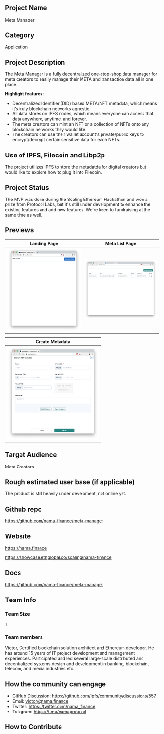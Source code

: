 ## Project Name
<!-- Add your project name here with format "Project Name"-->
Meta Manager

## Category
<!--developer tooling, application, wallet, infrastructure, etc-->
Application

## Project Description
<!--Describe your project in a few sentences. -->
The Meta Manager is a fully decentralized one-stop-shop data manager for meta creators to easily manage their META and transaction data all in one place.

**Highlight features:**

* Decentralized Identifier (DID) based META/NFT metadata, which means it’s truly blockchain networks agnostic.
* All data stores on IPFS nodes, which means everyone can access that data anywhere, anytime, and forever.
* The meta creators can mint an NFT or a collection of NFTs onto any blockchain networks they would like.
* The creators can use their wallet account's private/public keys to encrypt/decrypt certain sensitive data for each NFTs.

## Use of IPFS, Filecoin and Libp2p
<!-- Describe how your project uses any or all of these technologies, and why. -->
The project utilizes IPFS to store the metadatda for digital creators but would like to explore how to plug it into Filecoin.

## Project Status
<!--brainstorming, fundraising, under development, beta, shipped, etc-->
The MVP was done during the Scaling Ethereum Hackathon and won a prize from Protocol Labs, but it's still under development to enhance the existing features and add new features. We're keen to fundraising at the same time as well.

## Previews
<!--Add some screenshots to give a preview of your product-->
| Landing Page | Meta List Page |
|------|-------|
|<img src="https://github.com/nama-finance/meta-manager/blob/main/images/landing-page.png" width="300">|<img src="https://github.com/nama-finance/meta-manager/raw/main/images/meta-list.png" width="300">|

| Create Metadata |
|------|
|<img src="https://github.com/nama-finance/meta-manager/blob/main/images/create-metadata.png" width="300">|

## Target Audience
<!--Describe who will be your project's users-->
Meta Creators

## Rough estimated user base (if applicable)
<!--How many users do you have right now?-->
The product is still heavily under develoment, not online yet.

## Github repo
<!--Attach a link to your GitHub repo - open source is required - please make sure your repo has a license file and is licensed using MIT open source license! -->
https://github.com/nama-finance/meta-manager

## Website
<!--Link your website if available-->
https://nama.finance

https://showcase.ethglobal.co/scaling/nama-finance
<!--If you're applying for a Next Step grant, add the URL to your hackathon submission here also-->

## Docs
<!--Including a link to your project docs!-->
https://github.com/nama-finance/meta-manager

## Team Info
<!-- Introduce your amazing team - how many team members are working on this project and who are they?-->

### Team Size  

1

### Team members  

Victor, Certified blockchain solution architect and Ethereum developer. He has around 15 years of IT project development and management experiences. Participated and led several large-scale distributed and decentralized systems design and development in banking, blockchain, telecom, and media industries etc.

## How the community can engage

* GitHub Discussion: https://github.com/ipfs/community/discussions/557
* Email:  victor@nama.finance
* Twitter:  https://twitter.com/nama_finance
* Telegram: https://t.me/namaprotocol

## How to Contribute
<!--How can the community contribute to your project?-->
